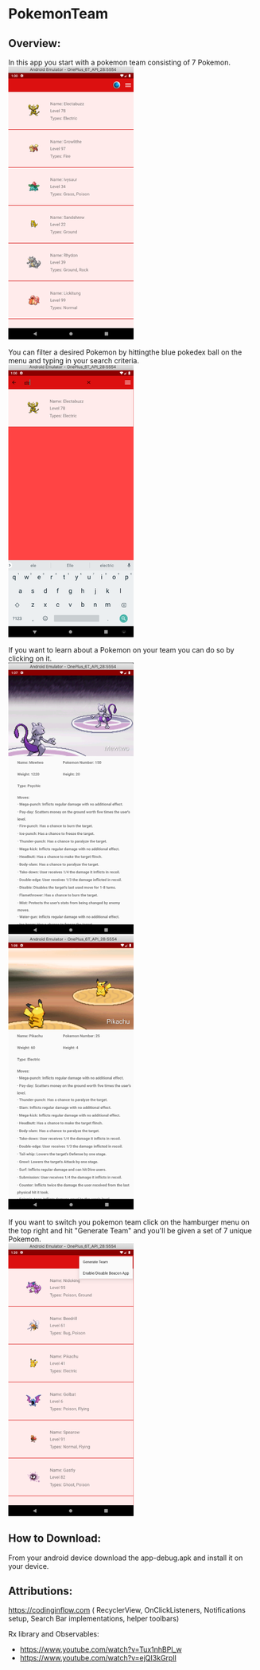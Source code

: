 # PokemonTeam

## Overview:

<p>In this app you start with a pokemon team consisting of 7 Pokemon.
  <br> 
  <img src="https://github.com/RanVaknin/PokemonTeam/blob/master/mainscreen.png" height="50%" width="50%" >
</p>


<p> You can filter a desired Pokemon by hittingthe blue pokedex ball on the menu and typing in your search criteria.
  <br>
  <img src="https://github.com/RanVaknin/PokemonTeam/blob/master/searchbar.png" height="50%" width="50%" >
</p>


<p> If you want to learn about a Pokemon on your team you can do so by clicking on it.
  <br>
  <img src="https://github.com/RanVaknin/PokemonTeam/blob/master/individualpokemon1.png" height="50%" width="50%" >
  <br>
  <img src="https://github.com/RanVaknin/PokemonTeam/blob/master/individualpokemon2.png" height="50%" width="50%" >
</p>


<p>If you want to switch you pokemon team click on the hamburger menu on the top right and hit "Generate Team" and you'll be given a set of 7 unique Pokemon.
  <br>
  <img src="https://github.com/RanVaknin/PokemonTeam/blob/master/generate.png" height="50%" width="50%" >
</p>



## How to Download:
From your android device download the app-debug.apk and install it on your device.



## Attributions:
https://codinginflow.com ( RecyclerView, OnClickListeners, Notifications setup, Search Bar implementations, helper toolbars)

Rx library and Observables:
- https://www.youtube.com/watch?v=Tux1nhBPl_w
- https://www.youtube.com/watch?v=ejQI3kGrplI
